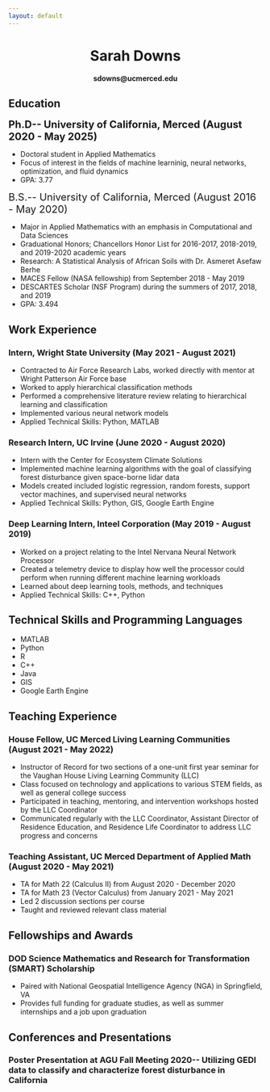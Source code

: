 ```yaml
---
layout: default
---
```


<center> <h1>Sarah Downs </h1></center>

<center> <b>sdowns@ucmerced.edu</b> </center>

## Education

<span style="font-weight:700;font-size:20px"> Ph.D-- University of California, Merced (August 2020 - May 2025)</span>
- Doctoral student in Applied Mathematics
- Focus of interest in the fields of machine learninig, neural networks, optimization, and fluid dynamics
- GPA: 3.77

<span style="font-size:20px"> B.S.-- University of California, Merced (August 2016 - May 2020)</span>
- Major in Applied Mathematics with an emphasis in Computational and Data Sciences
- Graduational Honors; Chancellors Honor List for 2016-2017, 2018-2019, and 2019-2020 academic years
- Research: A Statistical Analysis of African Soils with Dr. Asmeret Asefaw Berhe
- MACES Fellow (NASA fellowship) from September 2018 - May 2019
- DESCARTES Scholar (NSF Program) during the summers of 2017, 2018, and 2019
- GPA: 3.494

## Work Experience

### Intern, Wright State University (May 2021 - August 2021)
- Contracted to Air Force Research Labs, worked directly with mentor at Wright Patterson Air Force base
- Worked to apply hierarchical classification methods
- Performed a comprehensive literature review relating to hierarchical learning and classification
- Implemented various neural network models
- Applied Technical Skills: Python, MATLAB

### Research Intern, UC Irvine (June 2020 - August 2020)
- Intern with the Center for Ecosystem Climate Solutions
- Implemented machine learning algorithms with the goal of classifying forest disturbance given space-borne lidar data
- Models created included logistic regression, random forests, support vector machines, and supervised neural networks
- Applied Technical Skills: Python, GIS, Google Earth Engine

### Deep Learning Intern, Inteel Corporation (May 2019 - August 2019)
- Worked on a project relating to the Intel Nervana Neural Network Processor
- Created a telemetry device to display how well the processor could perform when running different machine learning workloads
- Learned about deep learning tools, methods, and techniques
- Applied Technical Skills: C++, Python

## Technical Skills and Programming Languages
- MATLAB
- Python
- R
- C++
- Java
- GIS
- Google Earth Engine

## Teaching Experience

### House Fellow, UC Merced Living Learning Communities (August 2021 - May 2022)
- Instructor of Record for two sections of a one-unit first year seminar for the Vaughan House Living Learning Community (LLC)
- Class focused on technology and applications to various STEM fields, as well as general college success
- Participated in teaching, mentoring, and intervention workshops hosted by the LLC Coordinator
- Communicated regularly with the LLC Coordinator, Assistant Director of Residence Education, and Residence Life Coordinator to address LLC progress and concerns

### Teaching Assistant, UC Merced Department of Applied Math (August 2020 - May 2021)
- TA for Math 22 (Calculus II) from August 2020 - December 2020
- TA for Math 23 (Vector Calculus) from January 2021 - May 2021
- Led 2 discussion sections per course 
- Taught and reviewed relevant class material

## Fellowships and Awards

### DOD Science Mathematics and Research for Transformation (SMART) Scholarship
- Paired with National Geospatial Intelligence Agency (NGA) in Springfield, VA
- Provides full funding for graduate studies, as well as summer internships and a job upon graduation

## Conferences and Presentations
### Poster Presentation at AGU Fall Meeting 2020-- Utilizing GEDI data to classify and characterize forest disturbance in California